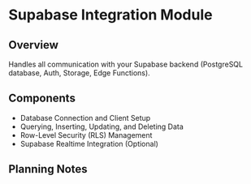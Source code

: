 # Supabase Integration Module

## Overview

Handles all communication with your Supabase backend (PostgreSQL database, Auth, Storage, Edge Functions).

## Components

- Database Connection and Client Setup
- Querying, Inserting, Updating, and Deleting Data
- Row-Level Security (RLS) Management
- Supabase Realtime Integration (Optional)

## Planning Notes

